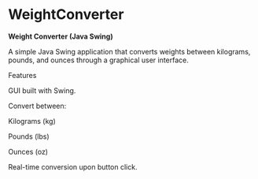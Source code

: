 # WeightConverter
**Weight Converter (Java Swing)**

A simple Java Swing application that converts weights between kilograms, pounds, and ounces through a graphical user interface.

Features

GUI built with Swing.

Convert between:

Kilograms (kg)

Pounds (lbs)

Ounces (oz)

Real-time conversion upon button click.

